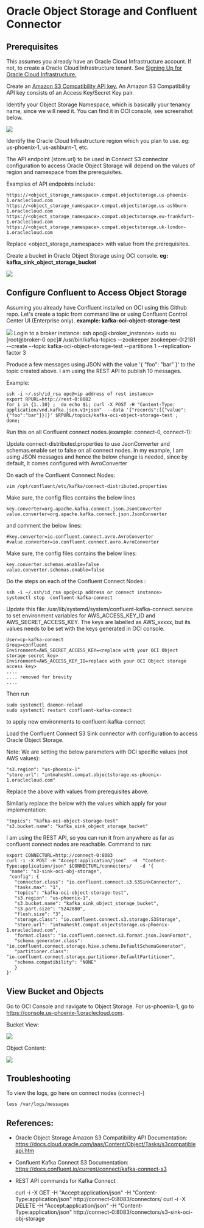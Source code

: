 # Oracle Object Storage and Confluent Connector

## Prerequisites
This assumes you already have an Oracle Cloud Infrastructure account.  If not, to create a Oracle Cloud Infrastructure tenant.  See [Signing Up for Oracle Cloud Infrastructure.](https://docs.cloud.oracle.com/iaas/Content/GSG/Tasks/signingup.htm)

Create an [Amazon S3 Compatibility API key.](https://docs.cloud.oracle.com/iaas/Content/Identity/Tasks/managingcredentials.htm#Working2) An Amazon S3 Compatibility API key consists of an Access Key/Secret Key pair.

Identify your Object Storage Namespace, which is basically your tenancy name, since we will need it.   You can find it in OCI console, see screenshot below.  

![](./images/object%20storage/01%20-%20tenant.png)

Identify the Oracle Cloud Infrastructure region which you plan to use. eg:  us-phoenix-1,  us-ashburn-1, etc.  

The API endpoint (store.url) to be used in Connect S3 connector configuration to access Oracle Object Storage will depend on the values of region and namespace from the prerequisites.

Examples of API endpoints include:

    https://<object_storage_namespace>.compat.objectstorage.us-phoenix-1.oraclecloud.com
    https://<object_storage_namespace>.compat.objectstorage.us-ashburn-1.oraclecloud.com
    https://<object_storage_namespace>.compat.objectstorage.eu-frankfurt-1.oraclecloud.com
    https://<object_storage_namespace>.compat.objectstorage.uk-london-1.oraclecloud.com

Replace <object_storage_namespace> with value from the prerequisites.

Create a bucket in Oracle Object Storage using OCI console.  **eg: kafka_sink_object_storage_bucket**

![](./images/object%20storage/02%20-%20create%20bucket.png)

## Configure Confluent to Access Object Storage
Assuming you already have Confluent installed on OCI using this Github repo.  Let's create a topic from command line or using Confluent Control Center UI (Enterprise only).   **example: kafka-oci-object-storage-test**

![](./images/object%20storage/03%20-%20create%20topic.png)
    Login to a broker instance:  ssh opc@<broker_instance>
    sudo su 
    [root@broker-0 opc]# /usr/bin/kafka-topics --zookeeper zookeeper-0:2181 --create --topic kafka-oci-object-storage-test --partitions 1 --replication-factor 3


Produce a few messages using JSON with the value '{ "foo": "bar" }' to the topic created above.
I am using the REST API to publish 10 messages.

Example:
    
    ssh -i ~/.ssh/id_rsa opc@<ip address of rest instance>
    export RPURL=http://rest-0:8082
    for i in {1..10} ;  do echo $i; curl -X POST -H "Content-Type: application/vnd.kafka.json.v1+json"  --data '{"records":[{"value":{"foo":"bar"}}]}' $RPURL/topics/kafka-oci-object-storage-test ;   done;


Run this on all Confluent connect nodes.(example: connect-0, connect-1):


Update connect-distributed.properties to use JsonConverter and schemas.enable set to false on all connect nodes.  In my example, I am using JSON messages and hence the below change is needed, since by default, it comes configured with AvroConverter  

On each of the Confluent Connnect Nodes:

    vim /opt/confluent/etc/kafka/connect-distributed.properties

Make sure, the config files contains the below lines

    key.converter=org.apache.kafka.connect.json.JsonConverter
    value.converter=org.apache.kafka.connect.json.JsonConverter

and comment the below lines:  

    #key.converter=io.confluent.connect.avro.AvroConverter
    #value.converter=io.confluent.connect.avro.AvroConverter

Make sure, the config files contains the below lines:

    key.converter.schemas.enable=false
    value.converter.schemas.enable=false




Do the steps on each of the Confluent Connect Nodes :

    ssh -i ~/.ssh/id_rsa opc@<ip address or connect instance>
    systemctl stop  confluent-kafka-connect 
    
Update this file:  /usr/lib/systemd/system/confluent-kafka-connect.service to set environment variables for AWS_ACCESS_KEY_ID and AWS_SECRET_ACCESS_KEY.  The keys are labelled as AWS_xxxxx,  but its values needs to be set with the keys generated in OCI console.  

    User=cp-kafka-connect
    Group=confluent
    Environment=AWS_SECRET_ACCESS_KEY=<replace with your OCI Object storage secret key>
    Environment=AWS_ACCESS_KEY_ID=replace with your OCI Object storage access key>
    ....
    .... removed for brevity
    ....

Then run 

    sudo systemctl daemon-reload 
    sudo systemctl restart confluent-kafka-connect 

to apply new environments to confluent-kafka-connect 



Load the Confluent Connect S3 Sink connector with configuration to access Oracle Object Storage.

Note: We are setting the below parameters with OCI specific values (not AWS values):

    "s3.region": "us-phoenix-1"
    "store.url": "intmahesht.compat.objectstorage.us-phoenix-1.oraclecloud.com"

Replace the above with values from prerequisites above.

Similarly replace the below with the values which apply for your implementation:

    "topics": "kafka-oci-object-storage-test"
    "s3.bucket.name": "kafka_sink_object_storage_bucket"

 I am using the REST API, so you can run it from anywhere as far as confluent connect nodes are reachable. 
 Command to run:

    export CONNECTURL=http://connect-0:8083
    curl -i -X POST -H "Accept:application/json"  -H  "Content-Type:application/json" $CONNECTURL/connectors/   -d '{
     "name": "s3-sink-oci-obj-storage",
     "config": {
       "connector.class": "io.confluent.connect.s3.S3SinkConnector",
       "tasks.max": "1",
       "topics": "kafka-oci-object-storage-test",
       "s3.region": "us-phoenix-1",
       "s3.bucket.name": "kafka_sink_object_storage_bucket",
       "s3.part.size": "5242880",
       "flush.size": "3",
       "storage.class": "io.confluent.connect.s3.storage.S3Storage",
       "store.url": "intmahesht.compat.objectstorage.us-phoenix-1.oraclecloud.com",
       "format.class": "io.confluent.connect.s3.format.json.JsonFormat",
       "schema.generator.class": "io.confluent.connect.storage.hive.schema.DefaultSchemaGenerator",
       "partitioner.class": "io.confluent.connect.storage.partitioner.DefaultPartitioner",
       "schema.compatibility": "NONE"
       }
    }'


## View Bucket and Objects
Go to OCI Console and navigate to Object Storage.  For us-phoenix-1, go to https://console.us-phoenix-1.oraclecloud.com.

Bucket View:

![](./images/object%20storage/04%20-%20bucket%20content.png)

Object Content:

![](./images/object%20storage/05%20-%20object%20content.png)

## Troubleshooting
To view the logs, go here on connect nodes (connect-<n>)

    less /var/logs/messages

## References:
* Oracle Object Storage Amazon S3 Compatibility API Documentation: https://docs.cloud.oracle.com/iaas/Content/Object/Tasks/s3compatibleapi.htm
* Confluent Kafka Connect S3 Documentation: https://docs.confluent.io/current/connect/kafka-connect-s3

* REST API commands for Kafka Connect

    curl -i -X GET -H "Accept:application/json"  -H  "Content-Type:application/json"  http://connect-0:8083/connectors/
    curl -i -X DELETE -H "Accept:application/json"  -H  "Content-Type:application/json"  http://connect-0:8083/connectors/s3-sink-oci-obj-storage
    

